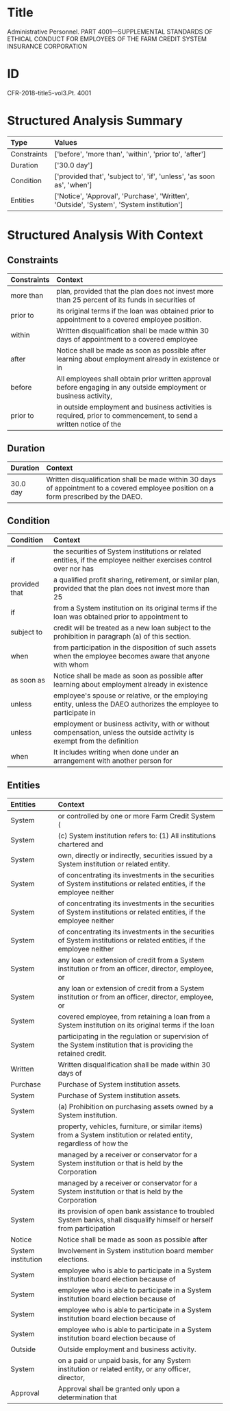 # Title

 Administrative Personnel. PART 4001—SUPPLEMENTAL STANDARDS OF ETHICAL CONDUCT FOR EMPLOYEES OF THE FARM CREDIT SYSTEM INSURANCE CORPORATION


# ID

 CFR-2018-title5-vol3.Pt. 4001


# Structured Analysis Summary

| Type        | Values                                                                                   |
|:------------|:-----------------------------------------------------------------------------------------|
| Constraints | ['before', 'more than', 'within', 'prior to', 'after']                                   |
| Duration    | ['30.0 day']                                                                             |
| Condition   | ['provided that', 'subject to', 'if', 'unless', 'as soon as', 'when']                    |
| Entities    | ['Notice', 'Approval', 'Purchase', 'Written', 'Outside', 'System', 'System institution'] |


# Structured Analysis With Context

 


## Constraints

| Constraints   | Context                                                                                                            |
|:--------------|:-------------------------------------------------------------------------------------------------------------------|
| more than     | plan, provided that the plan does not invest more than 25 percent of its funds in securities of                    |
| prior to      | its original terms if the loan was obtained prior to  appointment to a covered employee position.                  |
| within        | Written disqualification shall be made  within 30 days of appointment to a covered employee                        |
| after         | Notice shall be made as soon as possible  after learning about employment already in existence or in               |
| before        | All employees shall obtain prior written approval  before engaging in any outside employment or business activity, |
| prior to      | in outside employment and business activities is required, prior to commencement, to send a written notice of the  |


## Duration

| Duration   | Context                                                                                                                               |
|:-----------|:--------------------------------------------------------------------------------------------------------------------------------------|
| 30.0 day   | Written disqualification shall be made within 30 days of appointment to a covered employee position on a form prescribed by the DAEO. |


## Condition

| Condition     | Context                                                                                                                  |
|:--------------|:-------------------------------------------------------------------------------------------------------------------------|
| if            | the securities of System institutions or related entities, if the employee neither exercises control over nor has        |
| provided that | a qualified profit sharing, retirement, or similar plan, provided that the plan does not invest more than 25             |
| if            | from a System institution on its original terms if the loan was obtained prior to appointment to                         |
| subject to    | credit will be treated as a new loan subject to  the prohibition in paragraph (a) of this section.                       |
| when          | from participation in the disposition of such assets when the employee becomes aware that anyone with whom               |
| as soon as    | Notice shall be made  as soon as possible after learning about employment already in existence                           |
| unless        | employee's spouse or relative, or the employing entity, unless the DAEO authorizes the employee to participate in        |
| unless        | employment or business activity, with or without compensation, unless the outside activity is exempt from the definition |
| when          | It includes writing  when done under an arrangement with another person for                                              |


## Entities

| Entities           | Context                                                                                                                |
|:-------------------|:-----------------------------------------------------------------------------------------------------------------------|
| System             | or controlled by one or more Farm Credit System  (                                                                     |
| System             | (c)  System institution refers to: (1) All institutions chartered and                                                  |
| System             | own, directly or indirectly, securities issued by a System  institution or related entity.                             |
| System             | of concentrating its investments in the securities of System institutions or related entities, if the employee neither |
| System             | of concentrating its investments in the securities of System institutions or related entities, if the employee neither |
| System             | of concentrating its investments in the securities of System institutions or related entities, if the employee neither |
| System             | any loan or extension of credit from a System institution or from an officer, director, employee, or                   |
| System             | any loan or extension of credit from a System institution or from an officer, director, employee, or                   |
| System             | covered employee, from retaining a loan from a System institution on its original terms if the loan                    |
| System             | participating in the regulation or supervision of the System  institution that is providing the retained credit.       |
| Written            | Written disqualification shall be made within 30 days of                                                               |
| Purchase           | Purchase  of System institution assets.                                                                                |
| System             | Purchase of  System  institution assets.                                                                               |
| System             | (a) Prohibition on purchasing assets owned by a  System  institution.                                                  |
| System             | property, vehicles, furniture, or similar items) from a System institution or related entity, regardless of how the    |
| System             | managed by a receiver or conservator for a System institution or that is held by the Corporation                       |
| System             | managed by a receiver or conservator for a System institution or that is held by the Corporation                       |
| System             | its provision of open bank assistance to troubled System banks, shall disqualify himself or herself from participation |
| Notice             | Notice shall be made as soon as possible after                                                                         |
| System institution | Involvement in  System institution  board member elections.                                                            |
| System             | employee who is able to participate in a System  institution board election because of                                 |
| System             | employee who is able to participate in a System  institution board election because of                                 |
| System             | employee who is able to participate in a System  institution board election because of                                 |
| System             | employee who is able to participate in a System  institution board election because of                                 |
| Outside            | Outside  employment and business activity.                                                                             |
| System             | on a paid or unpaid basis, for any System institution or related entity, or any officer, director,                     |
| Approval           | Approval shall be granted only upon a determination that                                                               |


